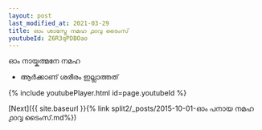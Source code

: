 ```yaml
---
layout: post
last_modified_at: 2021-03-29
title: ഓം ശാസ്ട്രേ നമഹ ൧൦൮ ടൈംസ്
youtubeId: Z6R3qPDBOao
---
```

 
 
 ഓം നായ്കത്മനേ നമഹ 
 
 -  ആർക്കാണ് ശരീരം ഇല്ലാത്തത് 
 
  
 
  
 
 
 
 
 
 


{% include youtubePlayer.html id=page.youtubeId %}
 
[Next]({{ site.baseurl }}{% link  split2/_posts/2015-10-01-ഓം പനായ നമഹ ൧൦൮ ടൈംസ്.md%})
 

